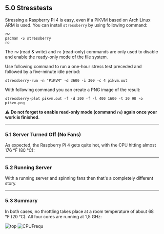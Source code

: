 ## 5.0 Stresstests

Stressing a Raspberry Pi 4 is easy, even if a PiKVM based on Arch Linux ARM is used. You can install `stressberry` by using following command:

```
rw
pacman -S stressberry
ro
```

The `rw` (read & write) and `ro` (read-only) commands are only used to disable and enable the ready-only mode of the file system.

Use following command to run a one-hour stress test preceded and followed by a five-minute idle period:

```
stressberry-run -n "PiKVM" -d 3600 -i 300 -c 4 pikvm.out
```

With following command you can create a PNG image of the result:

```
stressberry-plot pikvm.out -f -d 300 -f -l 400 1600 -t 30 90 -o pikvm.png
```

⚠️ **Do not forget to enable read-only mode (command `ro`) again once your work is finished.**

---

### 5.1 Server Turned Off (No Fans)

As expected, the Raspberry Pi 4 gets quite hot, with the CPU hitting almost 176 °F (80 °C):

---

### 5.2 Running Server

With a running server and spinning fans then that's a completely different story.

---

### 5.3 Summary

In both cases, no throttling takes place at a room temperature of about 68 °F (20 °C). All four cores are running at 1,5 GHz:

![top](https://user-images.githubusercontent.com/40885610/228374420-c8e648c4-40a2-474a-823a-8b894a03ccfd.png)
![CPUFrequ](https://user-images.githubusercontent.com/40885610/228374433-6b904005-a047-4491-acd5-01caa752cf6a.png)
